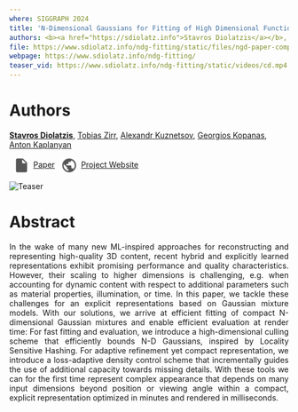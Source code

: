 ```yaml
---
where: SIGGRAPH 2024
title: 'N-Dimensional Gaussians for Fitting of High Dimensional Functions'
authors: <b><a href="https://sdiolatz.info">Stavros Diolatzis</a></b>, <a href="https://alphanew.net/">Tobias Zirr</a>, <a href="https://www.alexku.me/">Alexandr Kuznetsov</a>, <a href="https://grgkopanas.github.io/">Georgios Kopanas</a>, <a href="http://kaplanyan.com/">Anton Kaplanyan</a>
file: https://www.sdiolatz.info/ndg-fitting/static/files/ngd-paper-compressed.pdf
webpage: https://www.sdiolatz.info/ndg-fitting/
teaser_vid: https://www.sdiolatz.info/ndg-fitting/static/videos/cd.mp4
---
```


# Authors

<b><a href="https://sdiolatz.info">Stavros Diolatzis</a></b>, <a href="https://alphanew.net/">Tobias Zirr</a>, <a href="https://www.alexku.me/">Alexandr Kuznetsov</a>, <a href="https://grgkopanas.github.io/">Georgios Kopanas</a>, <a href="http://kaplanyan.com/">Anton Kaplanyan</a>
<p float="left"> 
	<a href="https://www.sdiolatz.info/ndg-fitting/static/files/ngd-paper-compressed.pdf"><img src="../assets/file.png" width="30" style="vertical-align:middle;margin:0px 5pt 0px"/><span>Paper</span></a>
	<a href="https://www.sdiolatz.info/ndg-fitting/"><img src="../assets/supp.png" width="30" style="vertical-align:middle;margin:0px 5pt 0px"/><span>Project Website</span></a>
</p>

![Teaser](https://www.sdiolatz.info/ndg-fitting/static/images/teaser.png)

# Abstract

<div style="text-align: justify">In the wake of many new ML-inspired approaches for reconstructing and representing high-quality 3D content, recent hybrid and explicitly learned representations exhibit promising performance and quality characteristics. However, their scaling to higher dimensions is challenging, e.g. when accounting for dynamic content with respect to additional parameters such as material properties, illumination, or time. In this paper, we tackle these challenges for an explicit representations based on Gaussian mixture models. With our solutions, we arrive at efficient fitting of compact N-dimensional Gaussian mixtures and enable efficient evaluation at render time: For fast fitting and evaluation, we introduce a high-dimensional culling scheme that efficiently bounds N-D Gaussians, inspired by Locality Sensitive Hashing. For adaptive refinement yet compact representation, we introduce a loss-adaptive density control scheme that incrementally guides the use of additional capacity towards missing details. With these tools we can for the first time represent complex appearance that depends on many input dimensions beyond position or viewing angle within a compact, explicit representation optimized in minutes and rendered in milliseconds.</div><br />
